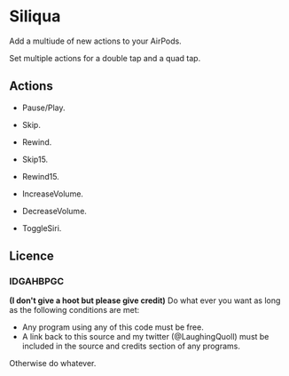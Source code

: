 # Siliqua

Add a multiude of new actions to your AirPods.

Set multiple actions for a double tap and a quad tap.

## Actions

* Pause/Play.

* Skip.

* Rewind.

* Skip15.

* Rewind15.

* IncreaseVolume.

* DecreaseVolume.

* ToggleSiri.

## Licence

### IDGAHBPGC
**(I don't give a hoot but please give credit)**
Do what ever you want as long as the following conditions are met:

* Any program using any of this code must be free.
* A link back to this source and my twitter (@LaughingQuoll) must be included in the source and credits section of any programs.

Otherwise do whatever.
